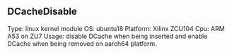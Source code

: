 ## DCacheDisable
Type: linux kernel module
OS: ubuntu18
Platform: Xilinx ZCU104
Cpu: ARM A53 on ZU7
Usage: disable DCache when being inserted and enable DCache when being removed on aarch64 platform.

